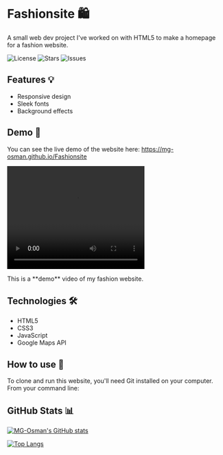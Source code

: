 # Fashionsite 🛍️

A small web dev project I've worked on with HTML5 to make a homepage for a fashion website.

![License](https://img.shields.io/github/license/MG-Osman/Fashionsite)
![Stars](https://img.shields.io/github/stars/MG-Osman/Fashionsite)
![Issues](https://img.shields.io/github/issues/MG-Osman/Fashionsite)

## Features 💡

- Responsive design
- Sleek fonts
- Background effects

## Demo 🚀

You can see the live demo of the website here: https://mg-osman.github.io/Fashionsite


<video src=" https://user-images.githubusercontent.com/58115228/234562183-4f368e69-88b6-4476-a400-a3beda124110.mp4 
" width="320" height="240" controls>
  <p>This is a **demo** video of my fashion website.</p>
</video>

## Technologies 🛠️

- HTML5
- CSS3
- JavaScript
- Google Maps API

## How to use 📖

To clone and run this website, you'll need Git installed on your computer. From your command line:


## GitHub Stats 📊

[![MG-Osman's GitHub stats](https://github-readme-stats.vercel.app/api?username=MG-Osman&show_icons=true&theme=radical)](https://github.com/MG-Osman)

[![Top Langs](https://github-readme-stats.vercel.app/api/top-langs/?username=MG-Osman&layout=compact&theme=radical)](https://github.com/MG-Osman)
